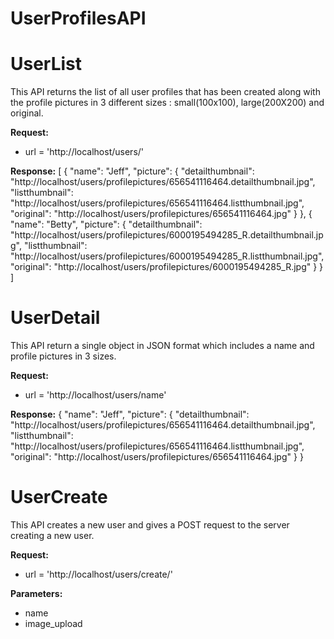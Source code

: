 # UserProfilesAPI

# UserList
This API returns the list of all user profiles that has been created along with the profile pictures in 3 different sizes : small(100x100), large(200X200) and original.

**Request:**
-    url = 'http://localhost/users/'

    
**Response:**
 [
    {
        "name": "Jeff",
        "picture": {
            "detailthumbnail": "http://localhost/users/profilepictures/656541116464.detailthumbnail.jpg",
            "listthumbnail": "http://localhost/users/profilepictures/656541116464.listthumbnail.jpg",
            "original": "http://localhost/users/profilepictures/656541116464.jpg"
        }
    },
    {
        "name": "Betty",
        "picture": {
            "detailthumbnail": "http://localhost/users/profilepictures/6000195494285_R.detailthumbnail.jpg",
            "listthumbnail": "http://localhost/users/profilepictures/6000195494285_R.listthumbnail.jpg",
            "original": "http://localhost/users/profilepictures/6000195494285_R.jpg"
        }
    }
]


# UserDetail
This API return a single object in JSON format which includes a name and profile pictures in 3 sizes.

**Request:**
-    url = 'http://localhost/users/name'

**Response:**
{
    "name": "Jeff",
    "picture": {
        "detailthumbnail": "http://localhost/users/profilepictures/656541116464.detailthumbnail.jpg",
        "listthumbnail": "http://localhost/users/profilepictures/656541116464.listthumbnail.jpg",
        "original": "http://localhost/users/profilepictures/656541116464.jpg"
    }
}



# UserCreate
This API creates a new user and gives a POST request to the server creating a new user.

 **Request:**
-    url = 'http://localhost/users/create/'

 **Parameters:**

-   name
-   image_upload
